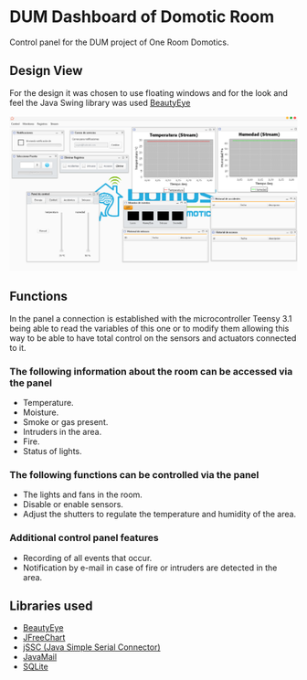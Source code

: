 # DUM Dashboard of Domotic Room
Control panel for the DUM project of One Room Domotics. 

## Design View
For the design it was chosen to use floating windows and for the look and feel the Java Swing library was used [BeautyEye](https://github.com/JackJiang2011/beautyeye)

![Dashboard](/Vista%20final.png)

## Functions
In the panel a connection is established with the microcontroller Teensy 3.1 being able to read the variables of this one or to modify them allowing this way to be able to have total control on the sensors and actuators connected to it.

### The following information about the room can be accessed via the panel
- Temperature.
- Moisture.
- Smoke or gas present.
- Intruders in the area.
- Fire.
- Status of lights.

### The following functions can be controlled via the panel
- The lights and fans in the room.
- Disable or enable sensors.
- Adjust the shutters to regulate the temperature and humidity of the area.

### Additional control panel features
- Recording of all events that occur.
- Notification by e-mail in case of fire or intruders are detected in the area.

## Libraries used
- [BeautyEye](https://github.com/JackJiang2011/beautyeye)
- [JFreeChart](http://www.jfree.org/jfreechart/)
- [jSSC (Java Simple Serial Connector)](https://github.com/scream3r/java-simple-serial-connector)
- [JavaMail](https://javaee.github.io/javamail/)
- [SQLite](https://github.com/xerial/sqlite-jdbc)
